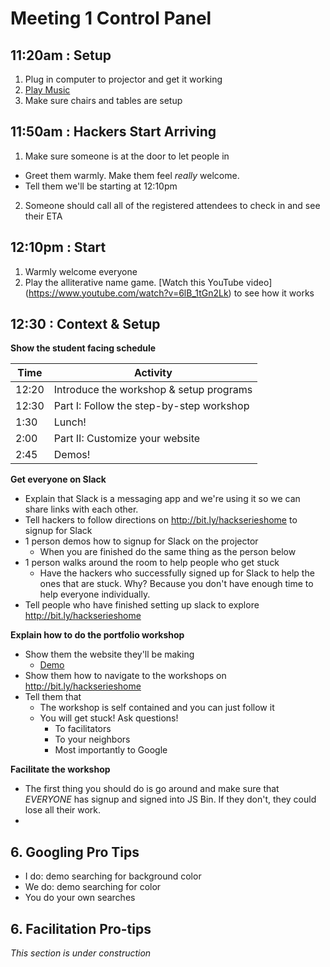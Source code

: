 # Meeting 1 Control Panel

## 11:20am : Setup

1. Plug in computer to projector and get it working
2. <a href="https://soundcloud.com/mike-bawless/sets/study-playlist-deadmau5" target="_blank_">Play Music</a>
3. Make sure  chairs and tables are setup

## 11:50am : Hackers Start Arriving

1. Make sure someone is at the door to let people in
  - Greet them warmly. Make them feel _really_ welcome.
  - Tell them we'll be starting at 12:10pm
2. Someone should call all of the registered attendees to check in and see their
   ETA

## 12:10pm : Start

1. Warmly welcome everyone
2. Play the alliterative name game. [Watch this YouTube video]
   (https://www.youtube.com/watch?v=6lB_1tGn2Lk) to see how it works

## 12:30 : Context & Setup

**Show the student facing schedule**

  Time  | Activity
  ------|-----------------------------------------
  12:20 | Introduce the workshop & setup programs
  12:30 | Part I: Follow the step-by-step workshop
  1:30  | Lunch!
  2:00  | Part II: Customize your website
  2:45  | Demos!

**Get everyone on Slack**

  - Explain that Slack is a messaging app and we're using it so we can share
    links with each other.
  - Tell hackers to follow directions on http://bit.ly/hackserieshome to signup
    for Slack
  - 1 person demos how to signup for Slack on the projector
    - When you are finished do the same thing as the person below
  - 1 person walks around the room to help people who get stuck
    - Have the hackers who successfully signed up for Slack to help the ones that
      are stuck. Why? Because you don't have enough time to help everyone
      individually.
  - Tell people who have finished setting up slack to explore
    http://bit.ly/hackserieshome

**Explain how to do the portfolio workshop**

- Show them the website they'll be making
  - <a href="http://jsbin.com/gist/81d45193dab5236afbba?output" target="_blank">Demo</a>
- Show them how to navigate to the workshops on http://bit.ly/hackserieshome
- Tell them that
  - The workshop is self contained and you can just follow it
  - You will get stuck! Ask questions!
    - To facilitators
    - To your neighbors
    - Most importantly to Google

**Facilitate the workshop**

- The first thing you should do is go around and make sure that _EVERYONE_ has
  signup and signed into JS Bin. If they don't, they could lose all their work.
-


## 6. Googling Pro Tips

- I do: demo searching for background color
- We do: demo searching for color
- You do your own searches

## 6. Facilitation Pro-tips

_This section is under construction_
